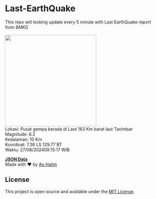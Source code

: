 # Last-EarthQuake
This repo will looking update every 5 minute with Last EarthQuake report from BMKG
<br>
<br>
<img src="https://static.bmkg.go.id/20240827091517.mmi.jpg" width="300"/>
<br>
Lokasi: Pusat gempa berada di Laut 183 Km barat laut Tanimbar <br>
Magnitude: 6.2 <br>
Kedalaman: 10 Km <br>
Koordinat: 7.36 LS 129.77 BT <br>
Waktu: 27/08/202409:15:17 WIB <br>

<a href="./data/data.json">**JSON Data**</a>
<br>
Made with ❤️ by <a href="https://github.com/an-halim">An Halim</a>
## License

This project is open source and available under the [MIT License](LICENSE).
